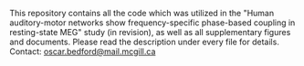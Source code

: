 This repository contains all the code which was utilized in the "Human auditory-motor networks show frequency-specific phase-based coupling in resting-state MEG" study (in revision), as well as all supplementary figures and documents.
Please read the description under every file for details. 
Contact: oscar.bedford@mail.mcgill.ca
